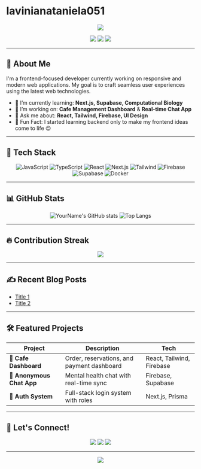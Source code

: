 # lavinianataniela051
<!-- Banner / Hero -->
<p align="center">
  <img src="https://readme-typing-svg.herokuapp.com/?lines=Hi,+I'm+Lavinia+Nataniela!;F&center=true&width=500&height=50">
</p>

<p align="center">
  <a href="https://yourwebsite.com"><img src="https://img.shields.io/badge/Portfolio-Online-informational?style=flat&logo=web&logoColor=white" /></a>
  <a href="https://linkedin.com/in/yourprofile"><img src="https://img.shields.io/badge/LinkedIn-Connect-blue?style=flat&logo=linkedin" /></a>
  <a href="mailto:youremail@example.com"><img src="https://img.shields.io/badge/Email-Contact-red?style=flat&logo=gmail" /></a>
</p>

---

## 🚀 About Me

I'm a frontend-focused developer currently working on responsive and modern web applications. My goal is to craft seamless user experiences using the latest web technologies.

- 🌱 I’m currently learning: **Next.js, Supabase, Computational Biology**
- 🔭 I’m working on: **Cafe Management Dashboard** & **Real-time Chat App**
- 💬 Ask me about: **React, Tailwind, Firebase, UI Design**
- 🧠 Fun Fact: I started learning backend only to make my frontend ideas come to life 😉

---

## 🧰 Tech Stack

<div align="center">
  
![JavaScript](https://img.shields.io/badge/-JavaScript-F7DF1E?style=for-the-badge&logo=javascript&logoColor=black)
![TypeScript](https://img.shields.io/badge/-TypeScript-3178C6?style=for-the-badge&logo=typescript&logoColor=white)
![React](https://img.shields.io/badge/-React-61DAFB?style=for-the-badge&logo=react&logoColor=black)
![Next.js](https://img.shields.io/badge/-Next.js-000?style=for-the-badge&logo=nextdotjs)
![Tailwind](https://img.shields.io/badge/-Tailwind_CSS-38B2AC?style=for-the-badge&logo=tailwind-css)
![Firebase](https://img.shields.io/badge/-Firebase-FFCA28?style=for-the-badge&logo=firebase&logoColor=black)
![Supabase](https://img.shields.io/badge/-Supabase-3ECF8E?style=for-the-badge&logo=supabase&logoColor=black)
![Docker](https://img.shields.io/badge/-Docker-2496ED?style=for-the-badge&logo=docker&logoColor=white)

</div>

---

## 📊 GitHub Stats

<div align="center">

![YourName's GitHub stats](https://github-readme-stats.vercel.app/api?username=yourusername&show_icons=true&theme=tokyonight&count_private=true)
![Top Langs](https://github-readme-stats.vercel.app/api/top-langs/?username=yourusername&layout=compact&theme=tokyonight)

</div>

---

## 🔥 Contribution Streak

<div align="center">
  <img src="https://github-readme-streak-stats.herokuapp.com?user=yourusername&theme=tokyonight&date_format=M%20j%5B%2C%20Y%5D" />
</div>

---

## ✍️ Recent Blog Posts
<!-- BLOG-POST-LIST:START -->
- [Title 1](https://yourblog.com/post1)
- [Title 2](https://yourblog.com/post2)
<!-- BLOG-POST-LIST:END -->

---

## 🛠️ Featured Projects

| Project | Description | Tech |
|--------|-------------|------|
| 🧁 **Cafe Dashboard** | Order, reservations, and payment dashboard | React, Tailwind, Firebase |
| 💬 **Anonymous Chat App** | Mental health chat with real-time sync | Firebase, Supabase |
| 🔐 **Auth System** | Full-stack login system with roles | Next.js, Prisma |

---

## 🤝 Let's Connect!

<p align="center">
  <a href="https://linkedin.com/in/yourprofile"><img src="https://img.shields.io/badge/-LinkedIn-blue?style=for-the-badge&logo=linkedin&logoColor=white" /></a>
  <a href="https://twitter.com/yourhandle"><img src="https://img.shields.io/badge/-Twitter-1DA1F2?style=for-the-badge&logo=twitter&logoColor=white" /></a>
  <a href="mailto:youremail@example.com"><img src="https://img.shields.io/badge/-Gmail-D14836?style=for-the-badge&logo=gmail&logoColor=white" /></a>
</p>

---

<p align="center">
  <img src="https://komarev.com/ghpvc/?username=yourusername&label=Profile+Views&color=blueviolet&style=flat" />
</p>
